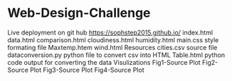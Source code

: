 # Web-Design-Challenge
Live deployment on git hub https://sophstep2015.github.io/
index.html
data.html
comparison.html
cloudiness.html
humidity.html
main.css style formating file
Maxtemp.htem
wind.html
Resources
    cities.csv source file
    dataconversion.py python file to convert csv into HTML
    Table.html python code output for converting the data
Visulizations 
    Fig1-Source Plot
    Fig2-Source Plot 
    Fig3-Source Plot
    Fig4-Source Plot